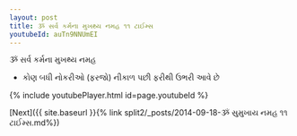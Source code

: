 ```yaml
---
layout: post
title: ૐ સર્વ કર્મના મુખથ્ય નમહ ૧૧ ટાઈમ્સ
youtubeId: auTn9NNUmEI
---
```

 
 
 ૐ સર્વ કર્મના મુખથ્ય નમહ  
 
 -  કોણ બધી નોકરીઓ (ફરજો) નીકાળ પછી ફરીથી ઉભરી આવે છે 
 
  
 
  
 
 
 
 
 
 


{% include youtubePlayer.html id=page.youtubeId %}
 
[Next]({{ site.baseurl }}{% link  split2/_posts/2014-09-18-ૐ સુમુખાય નમહ ૧૧ ટાઈમ્સ.md%})
 
